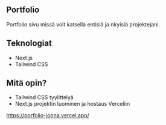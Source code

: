 ## Portfolio
Portfolio sivu missä voit katsella entisiä ja nkyisiä projektejani.
## Teknologiat
- Next.js
- Tailwind CSS
## Mitä opin?
- Tailwind CSS tyylittelyä
- Next.js projektin luominen ja hostaus Verceliin

https://porfolio-joona.vercel.app/



